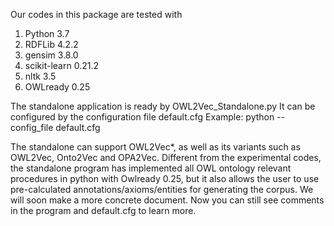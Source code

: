 Our codes in this package are tested with
1. Python 3.7
2. RDFLib 4.2.2
3. gensim 3.8.0
4. scikit-learn 0.21.2
5. nltk 3.5
6. OWLready 0.25

The standalone application is ready by OWL2Vec\_Standalone.py
It can be configured by the configuration file default.cfg
Example: python --config\_file default.cfg

The standalone can support OWL2Vec\*, as well as its variants such as OWL2Vec, Onto2Vec and OPA2Vec. Different from the experimental codes, the standalone program has implemented all OWL ontology relevant procedures in python with Owlready 0.25, but it also allows the user to use pre-calculated annotations/axioms/entities for generating the corpus. We will soon make a more concrete document. Now you can still see comments in the program and default.cfg to learn more.

